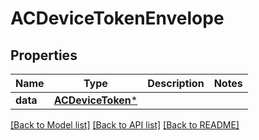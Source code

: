 # ACDeviceTokenEnvelope

## Properties
Name | Type | Description | Notes
------------ | ------------- | ------------- | -------------
**data** | [**ACDeviceToken***](ACDeviceToken.md) |  | 

[[Back to Model list]](../README.md#documentation-for-models) [[Back to API list]](../README.md#documentation-for-api-endpoints) [[Back to README]](../README.md)


